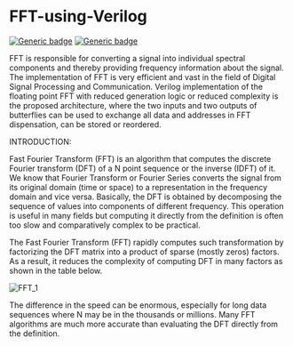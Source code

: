 # FFT-using-Verilog
 [![Generic badge](https://img.shields.io/badge/verilog_test-passed-green.svg)](https://user-images.githubusercontent.com/61559101/142257997-073c9d52-ccb6-4d82-a8e0-6f7274240be6.PNG)
[![Generic badge](https://img.shields.io/badge/RTL-schematic-red.svg)](https://user-images.githubusercontent.com/61559101/142258670-43d4ec95-bba3-4086-84b8-b5293848a852.PNG)


 
FFT is responsible for converting a signal into individual spectral components and thereby providing frequency information about the signal. The implementation of FFT is very efficient and vast in the field of Digital Signal Processing and Communication. Verilog implementation of the floating point FFT with reduced generation logic or reduced complexity is the proposed architecture, where the
two inputs and two outputs of butterflies can be used to exchange all data and addresses in FFT dispensation, can be stored or reordered. 

INTRODUCTION:

Fast Fourier Transform (FFT) is an algorithm that computes the discrete Fourier transform (DFT) of a N point sequence or the inverse (IDFT) of it. We know that Fourier Transform or Fourier Series converts the signal from its original domain (time or space) to a
representation in the frequency domain and vice versa. Basically, the DFT is obtained by decomposing the sequence of values into components of different frequency. This operation is useful in many fields but computing it directly from the definition is often too slow and comparatively complex to be practical.

The Fast Fourier Transform (FFT) rapidly computes such transformation by factorizing the
DFT matrix into a product of sparse (mostly zeros) factors. As a result, it reduces the
complexity of computing DFT in many factors as shown in the table below.

![FFT_1](https://user-images.githubusercontent.com/61559101/141434347-4de1735f-b0f2-48ff-8648-708fa8c1ac1d.PNG)

The difference in the speed can be enormous, especially for long data sequences where N may
be in the thousands or millions. Many FFT algorithms are much more accurate than
evaluating the DFT directly from the definition.





